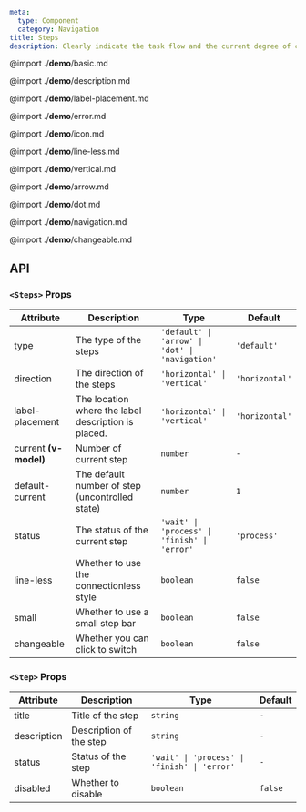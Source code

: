 ```yaml
meta:
  type: Component
  category: Navigation
title: Steps
description: Clearly indicate the task flow and the current degree of completion, and guide the user to follow the steps to complete the task.
```

@import ./**demo**/basic.md

@import ./**demo**/description.md

@import ./**demo**/label-placement.md

@import ./**demo**/error.md

@import ./**demo**/icon.md

@import ./**demo**/line-less.md

@import ./**demo**/vertical.md

@import ./**demo**/arrow.md

@import ./**demo**/dot.md

@import ./**demo**/navigation.md

@import ./**demo**/changeable.md

## API

### `<Steps>` Props

|Attribute|Description|Type|Default|
|---|---|---|---|
|type|The type of the steps|`'default' \| 'arrow' \| 'dot' \| 'navigation'`|`'default'`|
|direction|The direction of the steps|`'horizontal' \| 'vertical'`|`'horizontal'`|
|label-placement|The location where the label description is placed.|`'horizontal' \| 'vertical'`|`'horizontal'`|
|current **(v-model)**|Number of current step|`number`|`-`|
|default-current|The default number of step (uncontrolled state)|`number`|`1`|
|status|The status of the current step|`'wait' \| 'process' \| 'finish' \| 'error'`|`'process'`|
|line-less|Whether to use the connectionless style|`boolean`|`false`|
|small|Whether to use a small step bar|`boolean`|`false`|
|changeable|Whether you can click to switch|`boolean`|`false`|

### `<Step>` Props

|Attribute|Description|Type|Default|
|---|---|---|---|
|title|Title of the step|`string`|`-`|
|description|Description of the step|`string`|`-`|
|status|Status of the step|`'wait' \| 'process' \| 'finish' \| 'error'`|`-`|
|disabled|Whether to disable|`boolean`|`false`|